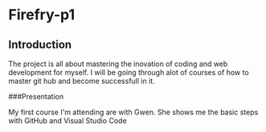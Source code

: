 ﻿# Firefry-p1

## Introduction

The project is all about mastering the inovation of coding and web development for myself. I will be going through alot of courses of how to master git hub and become successfull in it.

###Presentation

My first course I'm attending are with Gwen. She shows me the basic steps with GitHub and Visual Studio Code
